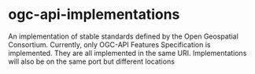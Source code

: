 # ogc-api-implementations
An implementation of stable standards defined by the Open Geospatial Consortium. Currently, only OGC-API Features Specification is implemented.
They are all implemented in the same URI. Implementations will also be on the same port but different locations
